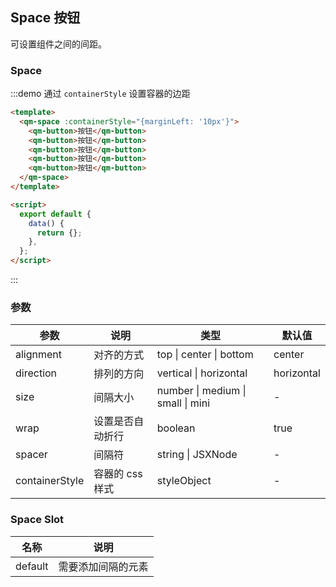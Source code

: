 ## Space 按钮

可设置组件之间的间距。

### Space

:::demo 通过 `containerStyle` 设置容器的边距

```html
<template>
  <qm-space :containerStyle="{marginLeft: '10px'}">
    <qm-button>按钮</qm-button>
    <qm-button>按钮</qm-button>
    <qm-button>按钮</qm-button>
    <qm-button>按钮</qm-button>
    <qm-button>按钮</qm-button>
  </qm-space>
</template>

<script>
  export default {
    data() {
      return {};
    },
  };
</script>
```

:::

### 参数

| 参数           | 说明             | 类型                              | 默认值     |
| -------------- | ---------------- | --------------------------------- | ---------- |
| alignment      | 对齐的方式       | top \| center \| bottom           | center     |
| direction      | 排列的方向       | vertical \| horizontal            | horizontal |
| size           | 间隔大小         | number \| medium \| small \| mini | -          |
| wrap           | 设置是否自动折行 | boolean                           | true       |
| spacer         | 间隔符           | string \| JSXNode                 | -          |
| containerStyle | 容器的 css 样式  | styleObject                       | -          |

### Space Slot

| 名称    | 说明               |
| ------- | ------------------ |
| default | 需要添加间隔的元素 |
